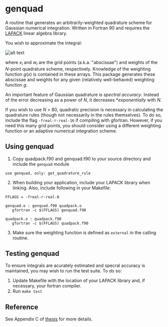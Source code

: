 # genquad
A routine that generates an arbitrarily-weighted quadrature scheme for Gaussian numerical integration. Written in Fortran 90 and requires the [LAPACK](www.netlib.org/lapack/) linear algebra library. 

You wish to approximate the integral:

![alt text](https://raw.githubusercontent.com/gjwilkie/markdownstuff/master/quadrature.gif)

where *x<sub>i</sub>* and *w<sub>i</sub>* are the grid points (a.k.a. "abscissae") and weights of the *N*-point quadrature scheme, respectively. Knowledge of the weighting function *g*(*x*) is contained in these arrays. This package generates these abscissae and weights for any given (relatively well-behaved) weighting function *g*.

An important feature of Gaussian quadrature is *spectral accuracy*. Instead of the error decreasing as a power of *N*, it decreases **exponentially* with *N*.

If you wish to use *N* > 80, quadratic precision is necessary in calculating the quadrature rules (though not necessarily in the rules themselves). To do so, include the flag `-freal-r-real-16` if compiling with gfortran. However, if you need this many grid points, you should consider using a different weighting function or an adaptive numerical integration scheme.

## Using genquad

1. Copy quadpack.f90 and genquad.f90 to your source directory and include the `genquad` module
  
  ```
  use genquad, only: get_quadrature_rule
  ```
2. When building your application, include your LAPACK library when linking. Also, include following in your Makefile:
  ```
  FFLAGS = -freal-r-real-8
  
  genquad.o : genquad.f90 quadpack.o
     gfortran -c $(FFLAGS) genquad.f90

  quadpack.o : quadpack.f90
     gfortran -c $(FFLAGS) quadpack.f90
  ```
3. Make sure the weighting function is defined as `external` in the calling routine.

## Testing genquad

To ensure integrals are acurately estimated and specral accuracy is maintained, you may wish to run the test suite. To do so:

1. Update Makefile with the location of your LAPACK library and, if necessary, your fortran compiler.
2. Run `make test`

## Reference

See Appendix C of [thesis](https://drive.google.com/open?id=0B5fJ4SuNBdN3TktSZTltYldKSDA) for more details.

